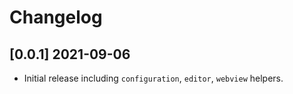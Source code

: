 # Changelog

## [0.0.1] 2021-09-06

- Initial release including `configuration`, `editor`, `webview` helpers.